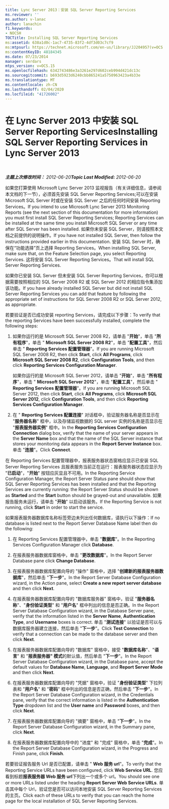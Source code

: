 ```yaml
---
title: Lync Server 2013：安装 SQL Server Reporting Services
ms.reviewer: ''
ms.author: v-lanac
author: lanachin
f1.keywords:
- NOCSH
TOCTitle: Installing SQL Server Reporting Services
ms:assetid: 638a1d0c-1ac7-4735-83f2-4df3d03c7cf9
ms:mtpsurl: https://technet.microsoft.com/en-us/library/JJ204957(v=OCS.15)
ms:contentKeyID: 48184345
ms.date: 07/23/2014
manager: serdars
mtps_version: v=OCS.15
ms.openlocfilehash: 6342743486e3a3261e297d602ceb994d421dc13c
ms.sourcegitcommit: b693d5923d6240cbb865241a5750963423a4b33e
ms.translationtype: MT
ms.contentlocale: zh-CN
ms.lasthandoff: 02/04/2020
ms.locfileid: "41726002"
---
```

<div data-xmlns="http://www.w3.org/1999/xhtml">

<div class="topic" data-xmlns="http://www.w3.org/1999/xhtml" data-msxsl="urn:schemas-microsoft-com:xslt" data-cs="http://msdn.microsoft.com/en-us/">

<div data-asp="http://msdn2.microsoft.com/asp">

# <a name="installing-sql-server-reporting-services-in-lync-server-2013"></a><span data-ttu-id="e5c34-102">在 Lync Server 2013 中安装 SQL Server Reporting Services</span><span class="sxs-lookup"><span data-stu-id="e5c34-102">Installing SQL Server Reporting Services in Lync Server 2013</span></span>

</div>

<div id="mainSection">

<div id="mainBody">

<span> </span>

<span data-ttu-id="e5c34-103">_**主题上次修改时间：** 2012-06-20_</span><span class="sxs-lookup"><span data-stu-id="e5c34-103">_**Topic Last Modified:** 2012-06-20_</span></span>

<span data-ttu-id="e5c34-104">如果您打算使用 Microsoft Lync Server 2013 监视报告（有关详细信息，请参阅本文档的下一节），必须首先安装 SQL Server Reporting Services;可以在安装 Microsoft SQL Server 时或在安装 SQL Server 之后的任何时间安装 Reporting Services。</span><span class="sxs-lookup"><span data-stu-id="e5c34-104">If you intend to use Microsoft Lync Server 2013 Monitoring Reports (see the next section of this documentation for more information) you must first install SQL Server Reporting Services; Reporting Services can be installed at the same time you install Microsoft SQL Server or any time after SQL Server has been installed.</span></span> <span data-ttu-id="e5c34-105">如果你未安装 SQL Server，则请按照本文档之前提供的说明操作。</span><span class="sxs-lookup"><span data-stu-id="e5c34-105">If you have not installed SQL Server, then follow the instructions provided earlier in this documentation.</span></span> <span data-ttu-id="e5c34-106">安装 SQL Server 时，确保在“功能选择”页上选择 Reporting Services。</span><span class="sxs-lookup"><span data-stu-id="e5c34-106">When installing SQL Server, make sure that, on the Feature Selection page, you select Reporting Services.</span></span> <span data-ttu-id="e5c34-107">这将安装 SQL Server Reporting Services。</span><span class="sxs-lookup"><span data-stu-id="e5c34-107">That will install SQL Server Reporting Services.</span></span>

<span data-ttu-id="e5c34-108">如果你已安装 SQL Server 但未安装 SQL Server Reporting Services，你可以根据需要按照相应的 SQL Server 2008 R2 或 SQL Server 2012 的相应指令集添加该功能。</span><span class="sxs-lookup"><span data-stu-id="e5c34-108">If you have already installed SQL Server but did not install SQL Server Reporting Services you can add that feature by following the appropriate set of instructions for SQL Server 2008 R2 or SQL Server 2012, as appropriate.</span></span>

<span data-ttu-id="e5c34-109">若要验证是否已成功安装 reporting Services，请完成以下步骤：</span><span class="sxs-lookup"><span data-stu-id="e5c34-109">To verify that the reporting Services have been successfully installed, complete the following steps:</span></span>

1.  <span data-ttu-id="e5c34-110">如果你运行的是 Microsoft SQL Server 2008 R2，请单击 "**开始**"，单击 "**所有程序**"，单击 " **Microsoft SQL Server 2008 R2**"，单击 "**配置工具**"，然后单击 " **Reporting Services 配置管理器**"。</span><span class="sxs-lookup"><span data-stu-id="e5c34-110">If you are running Microsoft SQL Server 2008 R2, then click **Start**, click **All Programs**, click **Microsoft SQL Server 2008 R2**, click **Configuration Tools**, and then click **Reporting Services Configuration Manager**.</span></span>
    
    <span data-ttu-id="e5c34-111">如果你运行的是 Microsoft SQL Server 2012，请单击 "**开始**"，单击 "**所有程序**"，单击 " **Microsoft SQL Server 2012**"，单击 "**配置工具**"，然后单击 " **Reporting Services 配置管理器**"。</span><span class="sxs-lookup"><span data-stu-id="e5c34-111">If you are running Microsoft SQL Server 2012, then click **Start**, click **All Programs**, click **Microsoft SQL Server 2012**, click **Configuration Tools**, and then click **Reporting Services Configuration Manager**.</span></span>

2.  <span data-ttu-id="e5c34-112">在 " **Reporting Services 配置连接**" 对话框中，验证服务器名称是否显示在 "**服务器名称**" 框中，以及存储监视数据的 SQL server 实例的名称是否显示在 "**报表服务器实例**" 框中。</span><span class="sxs-lookup"><span data-stu-id="e5c34-112">In the **Reporting Services Configuration Connection** dialog box, verify that the name of your server appears in the **Server Name** box and that the name of the SQL Server instance that stores your monitoring data appears in the **Report Server Instance** box.</span></span> <span data-ttu-id="e5c34-113">单击 "**连接**"。</span><span class="sxs-lookup"><span data-stu-id="e5c34-113">Click **Connect**.</span></span>

<span data-ttu-id="e5c34-114">在 Reporting Services 配置管理器中，报表服务器状态窗格应显示已安装 SQL Server Reporting Services 且报表服务当前正在运行：报表服务器状态应显示为 "**已启动**"，"**开始**" 按钮应灰显且不可用。</span><span class="sxs-lookup"><span data-stu-id="e5c34-114">In the Reporting Service Configuration Manager, the Report Server Status pane should show that SQL Server Reporting Services has been installed and that the Reporting Services are currently running: the Report Server Status should be shown as **Started** and the **Start** button should be grayed-out and unavailable.</span></span> <span data-ttu-id="e5c34-115">如果报告服务未运行，请单击 "**开始**" 以启动该服务。</span><span class="sxs-lookup"><span data-stu-id="e5c34-115">If the Reporting Service is not running, click **Start** in order to start the service.</span></span>

<span data-ttu-id="e5c34-116">如果报表服务器数据库名称标签旁边未列出任何数据库，请执行以下操作：</span><span class="sxs-lookup"><span data-stu-id="e5c34-116">If no database is listed next to the Report Server Database Name label then do the following:</span></span>

1.  <span data-ttu-id="e5c34-117">在 Reporting Services 配置管理器中，单击 "**数据库**"。</span><span class="sxs-lookup"><span data-stu-id="e5c34-117">In the Reporting Services Configuration Manager click **Database**.</span></span>

2.  <span data-ttu-id="e5c34-118">在报表服务器数据库窗格中，单击 "**更改数据库**"。</span><span class="sxs-lookup"><span data-stu-id="e5c34-118">In the Report Server Database pane click **Change Database**.</span></span>

3.  <span data-ttu-id="e5c34-119">在报表服务器数据库配置向导的 "操作" 窗格中，选择 "**创建新的报表服务器数据库**"，然后单击 "**下一步**"。</span><span class="sxs-lookup"><span data-stu-id="e5c34-119">In the Report Server Database Configuration wizard, in the Action pane, select **Create a new report server database** and then click **Next**.</span></span>

4.  <span data-ttu-id="e5c34-120">在报表服务器数据库配置向导的 "数据库服务器" 窗格中，验证 "**服务器名称**"、"**身份验证类型**" 和 "**用户名**" 框中列出的信息是否正确。</span><span class="sxs-lookup"><span data-stu-id="e5c34-120">In the Report Server Database Configuration wizard, in the Database Server pane, verify that the information listed in the **Server Name**, **Authentication Type**, and **Username** boxes is correct.</span></span> <span data-ttu-id="e5c34-121">单击 "**测试连接**" 以验证是否可以与数据库服务器建立连接，然后单击 "**下一步**"。</span><span class="sxs-lookup"><span data-stu-id="e5c34-121">Click **Test Connection** to verify that a connection can be made to the database server and then click **Next**.</span></span>

5.  <span data-ttu-id="e5c34-122">在报表服务器数据库配置向导的 "数据库" 窗格中，接受 "**数据库名称**"、"**语言**" 和 "**报表服务器" 模式**的默认值，然后单击 "**下一步**"。</span><span class="sxs-lookup"><span data-stu-id="e5c34-122">In the Report Server Database Configuration wizard, in the Database pane, accept the default values for **Database Name**, **Language**, and **Report Server Mode** and then click **Next**.</span></span>

6.  <span data-ttu-id="e5c34-123">在报表服务器数据库配置向导的 "凭据" 窗格中，验证 "**身份验证类型**" 下拉列表和 "**用户名**" 和 "**密码**" 框中列出的信息是否正确，然后单击 "**下一步**"。</span><span class="sxs-lookup"><span data-stu-id="e5c34-123">In the Report Server Database Configuration wizard, in the Credentials pane, verify that the correct information is listed in the **Authentication Type** dropdown list and the **User name** and **Password** boxes, and then click **Next**.</span></span>

7.  <span data-ttu-id="e5c34-124">在报表服务器数据库配置向导的 "摘要" 窗格中，单击 "**下一步**"。</span><span class="sxs-lookup"><span data-stu-id="e5c34-124">In the Report Server Database Configuration wizard, in the Summary pane, click **Next**.</span></span>

8.  <span data-ttu-id="e5c34-125">在报表服务器数据库配置向导中的 "进度" 和 "完成" 窗格中，单击 "**完成**"。</span><span class="sxs-lookup"><span data-stu-id="e5c34-125">In the Report Server Database Configuration wizard, in the Progress and Finish pane, click **Finish**.</span></span>

<span data-ttu-id="e5c34-126">若要验证报告服务 Url 是否已配置，请单击 " **Web 服务 url**"。</span><span class="sxs-lookup"><span data-stu-id="e5c34-126">To verify that the Reporting Service URLs have been configured, click **Web Service URL**.</span></span> <span data-ttu-id="e5c34-127">您应看到标题**报表服务器 Web 服务 url**下列出一个或多个 url。</span><span class="sxs-lookup"><span data-stu-id="e5c34-127">You should see one or more URLs listed under the heading **Report Server Web Service URLs**.</span></span> <span data-ttu-id="e5c34-128">单击其中每个 Url，验证您是否可以访问本地安装 SQL Server Reporting Services 的主页。</span><span class="sxs-lookup"><span data-stu-id="e5c34-128">Click each of these URLs to verify that you can reach the home page for the local installation of SQL Server Reporting Services.</span></span>

</div>

<span> </span>

</div>

</div>

</div>

